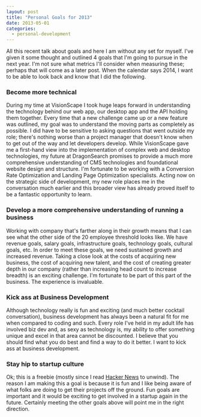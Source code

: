 ```yaml
---
layout: post
title: "Personal Goals for 2013"
date: 2013-05-01
categories:
  - personal-development
---
```


All this recent talk about goals and here I am without any set for myself. I've given it some thought and outlined 4 goals that I'm going to pursue in the next year. I'm not sure what metrics I'll consider when measuring these; perhaps that will come as a later post. When the calendar says 2014, I want to be able to look back and know that I did the following.

<h3>Become more technical</h3>
During my time at VisionScape I took huge leaps forward in understanding the technology behind our web app, our desktop app and the API holding them together. Every time that a new challenge came up or a new feature was outlined, my goal was to understand the moving parts as completely as possible. I did have to be sensitive to asking questions that went outside my role; there's nothing worse than a project manager that doesn't know when to get out of the way and let developers develop.
While VisionScape gave me a first-hand view into the implementation of complex web and desktop technologies, my future at DragonSearch promises to provide a much more comprehensive understanding of CMS technologies and foundational website design and structure. I'm fortunate to be working with a Conversion Rate Optimization and Landing Page Optimization specialists. Acting now on the strategic side of development, my new role places me in the conversation much earlier and this broader view has already proved itself to be a fantastic opportunity to learn.

<h3>Develop a more comprehensive understanding of running a business</h3>
Working with company that's farther along in their growth means that I can see what the other side of the 20 employee threshold looks like. We have revenue goals, salary goals, infrastructure goals, technology goals, cultural goals, etc. In order to meet these goals, we need sustained growth and increased revenue. Taking a close look at the costs of acquiring new business, the cost of acquiring new talent, and the cost of creating greater depth in our company (rather than increasing head count to increase breadth) is an exciting challenge. I'm fortunate to be part of this part of the business. The experience is invaluable. 

<h3>Kick ass at Business Development</h3>
Although technology really is fun and exciting (and much better cocktail conversation), business development has always been a natural fit for me when compared to coding and such. Every role I've held in my adult life has involved biz dev and, as sexy as technology is, my ability to offer something unique and excel in that area cannot be discounted. I believe that you should find what you do best and find a way to do it better. I want to kick ass at business development.

<h3>Stay hip to startup culture</h3>
Ok; this is a freebie (mostly since I read <a href="https://news.ycombinator.com/" title="Hacker News" target="_blank">Hacker News</a> to unwind). The reason I am making this a goal is because it is fun and I like being aware of what folks are doing to get their projects off the ground. Fun goals are important and it would be exciting to get involved in a startup again in the future. Certainly meeting the other goals above will point me in the right direction.
